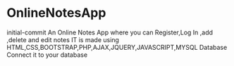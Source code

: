 # OnlineNotesApp
initial-commit
An Online Notes App where you can Register,Log In ,add ,delete and edit notes 
IT is made using HTML,CSS,BOOTSTRAP,PHP,AJAX,JQUERY,JAVASCRIPT,MYSQL Database
Connect it to your database
